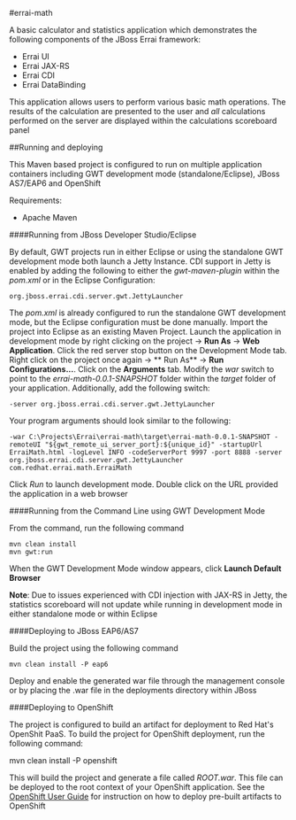 #errai-math

A basic calculator and statistics application which demonstrates the following components of the JBoss Errai framework:

* Errai UI
* Errai JAX-RS
* Errai CDI
* Errai DataBinding

This application allows users to perform various basic math operations. The results of the calculation are presented to the user and _all_ calculations performed on the server are displayed within the calculations scoreboard panel

##Running and deploying

This Maven based project is configured to run on multiple application containers including GWT development mode (standalone/Eclipse), JBoss AS7/EAP6 and OpenShift

Requirements: 

* Apache Maven


####Running from JBoss Developer Studio/Eclipse


By default, GWT projects run in either Eclipse or using the standalone GWT development mode both launch a Jetty Instance. CDI support in Jetty is enabled by adding the following to either the _gwt-maven-plugin_ within the _pom.xml_ or in the Eclipse Configuration:

    org.jboss.errai.cdi.server.gwt.JettyLauncher

The _pom.xml_ is already configured to run the standalone GWT development mode, but the Eclipse configuration must be done manually. Import the project into Eclipse as an existing Maven Project. Launch the application in development mode by right clicking on the project -> **Run As** -> **Web Application**. Click the red server stop button on the Development Mode tab. Right click on the project once again -> ** Run As** -> **Run Configurations...**. Click on the **Arguments** tab. Modify the _war_ switch to point to the _errai-math-0.0.1-SNAPSHOT_ folder within the _target_ folder of your application. Additionally, add the following switch:

    -server org.jboss.errai.cdi.server.gwt.JettyLauncher

Your program arguments should look similar to the following:

    -war C:\Projects\Errai\errai-math\target\errai-math-0.0.1-SNAPSHOT -remoteUI "${gwt_remote_ui_server_port}:${unique_id}" -startupUrl ErraiMath.html -logLevel INFO -codeServerPort 9997 -port 8888 -server org.jboss.errai.cdi.server.gwt.JettyLauncher com.redhat.errai.math.ErraiMath

Click *Run* to launch development mode. Double click on the URL provided the application in a web browser

####Running from the Command Line using GWT Development Mode

From the command, run the following command
    
    mvn clean install
    mvn gwt:run
    
When the GWT Development Mode window appears, click **Launch Default Browser**

**Note**: Due to issues experienced with CDI injection with JAX-RS in Jetty, the statistics scoreboard will not update while running in development mode in either standalone mode or within Eclipse

####Deploying to JBoss EAP6/AS7

Build the project using the following command

	mvn clean install -P eap6
	
Deploy and enable the generated war file through the management console or by placing the .war file in the deployments directory within JBoss

####Deploying to OpenShift

The project is configured to build an artifact for deployment to Red Hat's OpenShit PaaS. To build the project for OpenShift deployment, run the following command:

  mvn clean install -P openshift

This will build the project and generate a file called _ROOT.war_. This file can be deployed to the root context of your OpenShift application. See the [OpenShift User Guide](https://access.redhat.com/knowledge/docs/en-US/OpenShift/2.0/html-single/User_Guide/index.html#sect-OpenShift-User_Guide-Editing_and_Deploying_Applications-Deploying_Your_Application_to_the_Cloud) for instruction on how to deploy pre-built artifacts to OpenShift